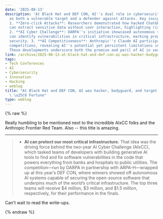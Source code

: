 ```yaml
---
date: '2025-08-13'
description: 'At Black Hat and DEF CON, AI''s dual role in cybersecurity was emphasized:
  as both a vulnerable target and a defender against attacks. Key insights include:
  1. **Zero-click Attacks**: Researchers demonstrated how hacked ChatGPT connectors
  can extract sensitive data without user interaction, highlighting risks in API integrations.
  2. **AI Cyber Challenge**: DARPA''s initiative showcased autonomous systems that
  can identify vulnerabilities in critical infrastructure, marking progress in AI-driven
  security. 3. **AI Competitiveness**: Anthropic''s Claude AI participated in cybersecurity
  competitions, revealing AI''s potential yet persistent limitations in complex problem-solving.
  These developments underscore both the promise and peril of AI in security contexts.'
link: /archive/2025-08-13-at-black-hat-and-def-con-ai-was-hacker-bodyguard-and-target-all-at-once-fortune
tags:
- Tech Conferences
- AI
- Cybersecurity
- Innovation
- Hacking
- weblog
title: "At Black Hat and DEF CON, AI was hacker, bodyguard, and target all at once\
  \ \u25C6 Fortune"
type: weblog
---
```

{% raw %}

Really humbling to be mentioned next to the incredible AIxCC folks and the Anthropic Frontier Red Team.
Also -- this title is amazing.

---

> - **AI can protect our most critical infrastructure.** That idea was the driving force behind the two-year AI Cyber Challenge (AIxCC), which tasked teams of developers with building generative AI tools to find and fix software vulnerabilities in the code that powers everything from banks and hospitals to public utilities. The competition—run by DARPA in partnership with ARPA-H—wrapped up at this year’s DEF CON, where winners showed off autonomous AI systems capable of securing the open-source software that underpins much of the world’s critical infrastructure. The top three teams will receive $4 million, $3 million, and $1.5 million, respectively, for their performance in the finals.

Can't wait to read the write-ups.

{% endraw %}
